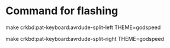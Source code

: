 # Command for flashing

make crkbd:pat-keyboard:avrdude-split-left THEME=godspeed

make crkbd:pat-keyboard:avrdude-split-right THEME=godspeed
